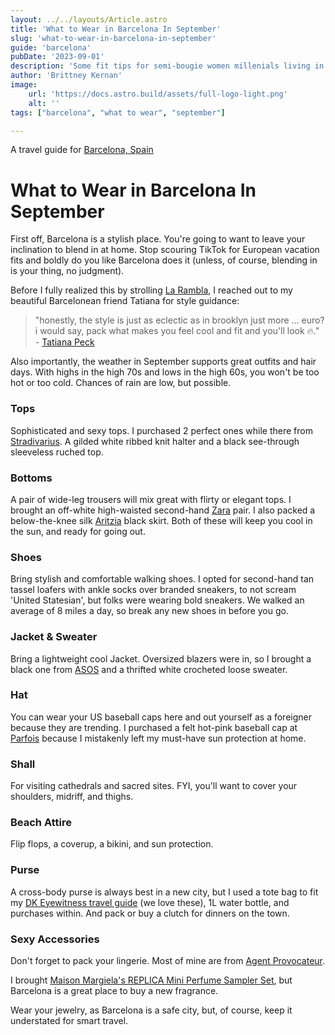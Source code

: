 ```yaml
---
layout: ../../layouts/Article.astro
title: 'What to Wear in Barcelona In September'
slug: 'what-to-wear-in-barcelona-in-september'
guide: 'barcelona'
pubDate: '2023-09-01'
description: 'Some fit tips for semi-bougie women millenials living in NYC, who will be traveling to Barcelona in the month of September.'
author: 'Brittney Kernan'
image:
    url: 'https://docs.astro.build/assets/full-logo-light.png'
    alt: ''
tags: ["barcelona", "what to wear", "september"]

---
```


A travel guide for [Barcelona, Spain](/barcelona)

# What to Wear in Barcelona In September

First off, Barcelona is a stylish place. You're going to want to leave your inclination to blend in at home. Stop scouring TikTok for European vacation fits and boldly do you like Barcelona does it (unless, of course, blending in is your thing, no judgment).

Before I fully realized this by strolling [La Rambla](https://shopstyle.it/l/b6gVy), I reached out to my beautiful Barcelonean friend Tatiana for style guidance:

> "honestly, the style is just as eclectic as in brooklyn just more … euro? i would say, pack what makes you feel cool and fit and you'll look 🔥." - [Tatiana Peck](#)

Also importantly, the weather in September supports great outfits and hair days. With highs in the high 70s and lows in the high 60s, you won't be too hot or too cold. Chances of rain are low, but possible.

### Tops
Sophisticated and sexy tops. I purchased 2 perfect ones while there from [Stradivarius](https://www.stradivarius.com/). A gilded white ribbed knit halter and a black see-through sleeveless ruched top.

<div data-sc-widget-id="P-658f303aa3ff0d7b8700c719"></div><script async src="//widgets.shopstyle.com/shopstyle-widget-snippet.js"></script>

### Bottoms
A pair of wide-leg trousers will mix great with flirty or elegant tops. I brought an off-white high-waisted second-hand [Zara](https://www.zara.com/us/) pair. I also packed a below-the-knee silk [Aritzia](https://www.aritzia.com/us/en/home) black skirt. Both of these will keep you cool in the sun, and ready for going out.  

<div data-sc-widget-id="P-658f2cb6a3ff0d7b870043f5"></div><script async src="//widgets.shopstyle.com/shopstyle-widget-snippet.js"></script>

### Shoes
Bring stylish and comfortable walking shoes. I opted for second-hand tan tassel loafers with ankle socks over branded sneakers, to not scream 'United Statesian', but folks were wearing bold sneakers. We walked an average of 8 miles a day, so break any new shoes in before you go.

<div data-sc-widget-id="P-658f35bf0a0331644c551b11"></div><script async src="//widgets.shopstyle.com/shopstyle-widget-snippet.js"></script>

### Jacket & Sweater
Bring a lightweight cool Jacket. Oversized blazers were in, so I brought a black one from [ASOS](https://shopstyle.it/l/b6gVh) and a thrifted white crocheted loose sweater.

<div data-sc-widget-id="P-658f3712a3ff0d7b8701d2cc"></div><script async src="//widgets.shopstyle.com/shopstyle-widget-snippet.js"></script>

### Hat 
You can wear your US baseball caps here and out yourself as a foreigner because they are trending. I purchased a felt hot-pink baseball cap at [Parfois](https://www.parfois.com/en/us/home/) because I mistakenly left my must-have sun protection at home. 

### Shall
For visiting cathedrals and sacred sites. FYI, you'll want to cover your shoulders, midriff, and thighs. 

### Beach Attire
Flip flops, a coverup, a bikini, and sun protection. 

### Purse 
A cross-body purse is always best in a new city, but I used a tote bag to fit my [DK Eyewitness travel guide](https://www.amazon.com/Eyewitness-Barcelona-Catalonia-Travel-Guide/dp/0241559359/ref=asc_df_0241559359/?tag=hyprod-20&amp;linkCode=df0&amp;hvadid=564700937500&amp;hvpos=&amp;hvnetw=g&amp;hvrand=7659904418129715150&amp;hvpone=&amp;hvptwo=&amp;hvqmt=&amp;hvdev=c&amp;hvdvcmdl=&amp;hvlocint=&amp;hvlocphy=9004347&amp;hvtargid=pla-1464207638093&amp;psc=1&amp;mcid=76461bf46d9a3c78b01bb7525f02f1c0&amp;gclid=CjwKCAiA-bmsBhAGEiwAoaQNmpcCvVR_0VPx0lyWtatPIg3EvN6sASqVRW5I5XyBRb9jKIngUasW2xoC1IUQAvD_BwE&_encoding=UTF8&tag=nowdepartingn-20&linkCode=ur2&linkId=c5f8a6754a7f9f657289e687cfbd096c&camp=1789&creative=9325) (we love these), 1L water bottle, and purchases within. And pack or buy a clutch for dinners on the town.

<div data-sc-widget-id="P-658f3aa5a3ff0d7b870264c2"></div><script async src="//widgets.shopstyle.com/shopstyle-widget-snippet.js"></script>

### Sexy Accessories

Don't forget to pack your lingerie. Most of mine are from [Agent Provocateur](https://shopstyle.it/l/b6gSO). 

I brought [Maison Margiela's REPLICA Mini Perfume Sampler Set](https://shopstyle.it/l/b6gIm), but Barcelona is a great place to buy a new fragrance.

Wear your jewelry, as Barcelona is a safe city, but, of course, keep it understated for smart travel.

<div data-sc-widget-id="P-658f37e7a3ff0d7b8701fa47"></div><script async src="//widgets.shopstyle.com/shopstyle-widget-snippet.js"></script>

<!-- ## Where to Shop in Barcelona

Do leave room in your suitcase for clothing to buy in Barcelona. There are so many great shops, organized in [Cool Boutiques in Barcelona](/cool-boutiques-in-barcelona). -->

